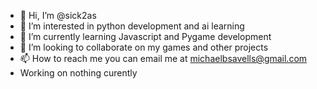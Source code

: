 - 👋 Hi, I’m @sick2as
- 👀 I’m interested in python development and ai learning 
- 🌱 I’m currently learning Javascript and Pygame development
- 💞️ I’m looking to collaborate on my games and other projects
- 📫 How to reach me you can email me at michaelbsavells@gmail.com
- Working on nothing curently
<!---
sick2as/sick2as is a ✨ special ✨ repository because its `README.md` (this file) appears on your GitHub profile.
You can click the Preview link to take a look at your changes.
--->
